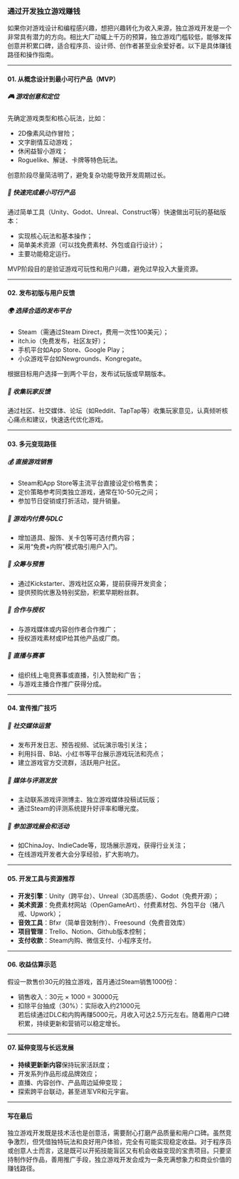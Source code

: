 ### 通过开发独立游戏赚钱  
如果你对游戏设计和编程感兴趣，想把兴趣转化为收入来源，独立游戏开发是一个非常具有潜力的方向。相比大厂动辄上千万的预算，独立游戏门槛较低，能够发挥创意并积累口碑，适合程序员、设计师、创作者甚至业余爱好者。以下是具体赚钱路径和操作指南。  
***

#### 01. 从概念设计到最小可行产品（MVP）  
##### 🎮 游戏创意和定位  
先确定游戏类型和核心玩法，比如：
- 2D像素风动作冒险；
- 文字剧情互动游戏；
- 休闲益智小游戏；
- Roguelike、解谜、卡牌等特色玩法。  

创意阶段尽量简洁明了，避免复杂功能导致开发周期过长。  
##### 🔨 快速完成最小可行产品  
通过简单工具（Unity、Godot、Unreal、Construct等）快速做出可玩的基础版本：
- 实现核心玩法和基本操作；
- 简单美术资源（可以找免费素材、外包或自行设计）；
- 主要功能稳定运行。  

MVP阶段目的是验证游戏可玩性和用户兴趣，避免过早投入大量资源。  
***

#### 02. 发布初版与用户反馈  
##### 🌍 选择合适的发布平台  
- Steam（需通过Steam Direct，费用一次性100美元）；
- itch.io（免费发布，社区友好）；
- 手机平台如App Store、Google Play；
- 小众游戏平台如Newgrounds、Kongregate。  

根据目标用户选择一到两个平台，发布试玩版或早期版本。  
##### 📝 收集玩家反馈  
通过社区、社交媒体、论坛（如Reddit、TapTap等）收集玩家意见，认真倾听核心痛点和建议，快速迭代优化游戏。  
***

#### 03. 多元变现路径  
##### 💰 直接游戏销售  
- Steam和App Store等主流平台直接设定价格售卖；  
- 定价策略参考同类独立游戏，通常在10-50元之间；  
- 参加节日促销或打折活动，提升销量。  

##### 🎁 游戏内付费与DLC  
- 增加道具、服饰、关卡包等可选付费内容；  
- 采用“免费+内购”模式吸引用户入门。  

##### 🛒 众筹与预售  
- 通过Kickstarter、游戏社区众筹，提前获得开发资金；  
- 提供预购优惠及特别奖励，积累早期粉丝群。  

##### 👫 合作与授权  
- 与游戏媒体或内容创作者合作推广；  
- 授权游戏素材或IP给其他产品或厂商。  

##### 🎥 直播与赛事  
- 组织线上电竞赛事或直播，引入赞助和广告；  
- 与游戏主播合作推广获得分成。  
***

#### 04. 宣传推广技巧  
##### 📣 社交媒体运营  
- 发布开发日志、预告视频、试玩演示吸引关注；  
- 利用抖音、B站、小红书等平台展示游戏玩法和亮点；  
- 建立游戏官方交流群，活跃用户社区。  

##### 📧 媒体与评测发放  
- 主动联系游戏评测博主、独立游戏媒体投稿试玩版；  
- 通过Steam的评测系统提升好评率和曝光度。  

##### 📅 参加游戏展会和活动  
- 如ChinaJoy、IndieCade等，现场展示游戏，获得行业关注；  
- 在线游戏开发者大会分享经验，扩大影响力。  
***

#### 05. 开发工具与资源推荐  
- **开发引擎**：Unity（跨平台）、Unreal（3D高质感）、Godot（免费开源）；  
- **美术资源**：免费素材网站（OpenGameArt）、付费素材包、外包平台（猪八戒、Upwork）；  
- **音效工具**：Bfxr（简单音效制作）、Freesound（免费音效库）  
- **项目管理**：Trello、Notion、Github版本控制；  
- **支付收款**：Steam内购、微信支付、小程序支付。  
***

#### 06. 收益估算示范  
假设一款售价30元的独立游戏，首月通过Steam销售1000份：  
- 销售收入：30元 × 1000 = 30000元  
- 扣除平台抽成（30%）：实际收入约21000元  
若后续通过DLC和内购再赚5000元，月收入可达2.5万元左右。随着用户口碑积累，持续更新和营销可以稳定增长。  
***

#### 07. 延伸变现与长远发展  
- **持续更新新内容**保持玩家活跃度；  
- 开发系列作品形成品牌效应；  
- 直播、内容创作、产品周边延伸变现；  
- 探索跨平台联动，甚至进军VR和元宇宙。  

***
#### 写在最后  
独立游戏开发既是技术活也是创意活，需要耐心打磨产品质量和用户口碑。虽然竞争激烈，但凭借独特玩法和良好用户体验，完全有可能实现稳定收益。对于程序员或创意人士而言，这是既可以开拓技能盲区又有机会收益变现的宝贵项目。只要坚持制作好作品，善用推广手段，独立游戏开发会成为一条充满想象力和商业价值的赚钱路径。